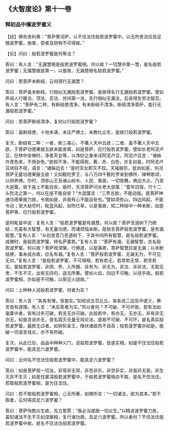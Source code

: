 ## 《大智度论》第十一卷

### 释初品中檀波罗蜜义

【经】佛告舍利弗：“菩萨摩诃萨，以不住法住般若波罗蜜中。以无所舍法应具足檀波罗蜜，施者、受者及财物不可得故。”　　

【论】问曰：般若波罗蜜是何等法？

答曰：有人言：“无漏慧根是般若波罗蜜相。何以故？一切慧中第一慧，是名般若波罗蜜；无漏慧根是第一，以是故，无漏慧根名般若波罗蜜。”

问曰：若菩萨未断结，云何得行无漏慧？

答曰：菩萨虽未断结，行相似无漏般若波罗蜜，是故得名行无漏般若波罗蜜。譬如声闻人行暖法、顶法、忍法、世间第一法，先行相似无漏法，后易得生苦法智忍。有人言：“菩萨有二种，有断结使清净，有未断结不清净。断结清净菩萨，能行无漏般若波罗蜜。”

问曰：若菩萨断结清净，复何以行般若波罗蜜？

答曰：虽断结使，十地未满，未庄严佛土，未教化众生，是故行般若波罗蜜。

复次，断结有二种：一者、断三毒心，不著人天中五欲；二者、虽不著人天中五欲，于菩萨功德果报五欲未能舍离，如是菩萨，应行般若波罗蜜。譬如长老阿泥卢豆，在林中坐禅时，净爱天女等，以净妙之身来试阿泥卢豆。阿泥卢豆言：“诸姊作青色来，不用杂色。”欲观不净，不能得观，黄、赤、白色，亦复如是。时阿泥卢豆闭目不视，语言：“诸姊远去！”是时天女即灭不现。天福报形，犹尚如是，何况菩萨无量功德果报五欲！又如甄陀罗王，与八万四千甄陀罗来到佛所，弹琴歌颂，以供养佛。尔时，须弥山王及诸山树木、人民、禽兽，一切皆舞。佛边大众，乃至大迦葉，皆于座上不能自安。是时，天须菩萨问长老大迦葉：“耆年旧宿，行十二头陀法之第一，何以在座不能自安？”大迦葉言：“三界五欲，不能动我。是菩萨神通功德果报力故，令我如是，非我有心不能自安也。”譬如须弥山，四边风起，不能令动；至大劫尽时，毗蓝风起，如吹烂草。以是事故，知二种结中一种未断，如是菩萨等，应行般若波罗蜜。

是阿毗昙中说：复有人言：“般若波罗蜜是有漏慧。何以故？菩萨至道树下乃断结；先虽有大智慧，有无量功德，而诸烦恼未断。是故言菩萨般若波罗蜜，是有漏智慧。”复有人言：“从初发意乃至道树下，于其中间所有智慧，是名般若波罗蜜。成佛时，是般若波罗蜜，转名萨婆若。”复有人言：“菩萨有漏、无漏智慧，总名般若波罗蜜。何以故？菩萨观涅槃，行佛道，以是事故，菩萨智慧应是无漏；以未断结使，事未成办故，应名有漏。”复有人言：“菩萨般若波罗蜜，无漏无为，不可见无对。”复有人言：“是般若波罗蜜，不可得相，若有若无，若常若无常，若空若实。是般若波罗蜜，非阴、界、入所摄，非有为、非无为，非法、非非法，无取无舍，不生不灭，出有无四句，适无所著。譬如火焰，四边不可触，以烧手故。般若波罗蜜相，亦如是不可触，以邪见火烧故。”

问曰：上种种人说般若波罗蜜，何者为实？

答曰：有人言：“各各有理，皆是实。”如经说五百比丘，各各说二边及中道义，佛言皆有道理。有人言：“末后答者为实。”所以者何？不可破、不可坏故。若有法如毫厘许者，皆有过失可破，若言无亦可破。此般若中，有亦无，无亦无，非有非无亦无，如是言说亦无，是名寂灭无量无戏论法。是故不可破、不可坏，是名真实般若波罗蜜，最胜无过者。如转轮圣王，降伏诸敌而不自高；般若波罗蜜亦如是，能破一切语言戏论，亦不有所破。

复次，从此已后，品品中种种义门，说般若波罗蜜，皆是实相。如是不住法住般若波罗蜜中，能具足六波罗蜜。

问曰：云何名不住法住般若波罗蜜中，能具足六波罗蜜？

答曰：如是菩萨观一切法，非常非无常，非苦非乐，非空非实，非我非无我，非生灭非不生灭；如是住甚深般若波罗蜜中，于般若波罗蜜相亦不取，是名不住法住。若取般若波罗蜜相，是为住法住。

问曰：若不取般若波罗蜜相，心无所著，如佛所言：“一切诸法，欲为其本。”若不取者，云何得具足六波罗蜜？

答曰：菩萨怜愍众生故，先立誓愿：“我必当度脱一切众生。”以精进波罗蜜力故，虽知诸法不生不灭如涅槃相，复行诸功德，具足六波罗蜜。所以者何？不住法住般若波罗蜜中故。是名不住法住般若波罗蜜。